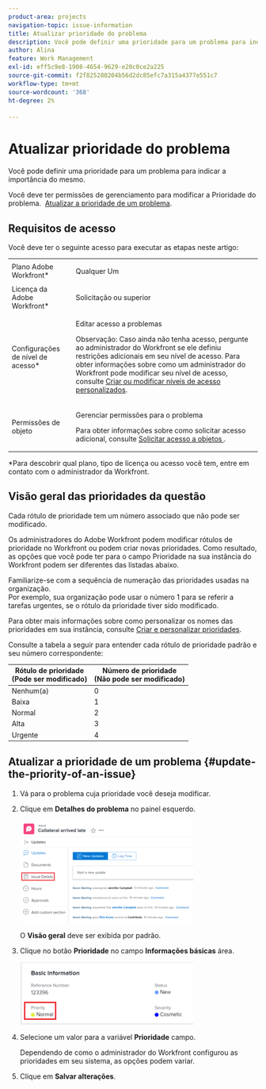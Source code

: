 ```yaml
---
product-area: projects
navigation-topic: issue-information
title: Atualizar prioridade do problema
description: Você pode definir uma prioridade para um problema para indicar a importância do mesmo.
author: Alina
feature: Work Management
exl-id: eff5c9e8-1908-4654-9629-e20c0ce2a225
source-git-commit: f2f825280204b56d2dc85efc7a315a4377e551c7
workflow-type: tm+mt
source-wordcount: '368'
ht-degree: 2%

---
```


# Atualizar prioridade do problema

Você pode definir uma prioridade para um problema para indicar a importância do mesmo.

Você deve ter permissões de gerenciamento para modificar a Prioridade do problema.  [Atualizar a prioridade de um problema](#update-the-priority-of-an-issue).

## Requisitos de acesso

Você deve ter o seguinte acesso para executar as etapas neste artigo:

<table style="table-layout:auto"> 
 <col> 
 <col> 
 <tbody> 
  <tr> 
   <td role="rowheader">Plano Adobe Workfront*</td> 
   <td> <p>Qualquer Um </p> </td> 
  </tr> 
  <tr> 
   <td role="rowheader">Licença da Adobe Workfront*</td> 
   <td> <p>Solicitação ou superior</p> </td> 
  </tr> 
  <tr> 
   <td role="rowheader">Configurações de nível de acesso*</td> 
   <td> <p>Editar acesso a problemas</p> <p>Observação: Caso ainda não tenha acesso, pergunte ao administrador do Workfront se ele definiu restrições adicionais em seu nível de acesso. Para obter informações sobre como um administrador do Workfront pode modificar seu nível de acesso, consulte <a href="../../../administration-and-setup/add-users/configure-and-grant-access/create-modify-access-levels.md" class="MCXref xref">Criar ou modificar níveis de acesso personalizados</a>.</p> </td> 
  </tr> 
  <tr> 
   <td role="rowheader">Permissões de objeto</td> 
   <td> <p>Gerenciar permissões para o problema</p> <p>Para obter informações sobre como solicitar acesso adicional, consulte <a href="../../../workfront-basics/grant-and-request-access-to-objects/request-access.md" class="MCXref xref">Solicitar acesso a objetos </a>.</p> </td> 
  </tr> 
 </tbody> 
</table>

&#42;Para descobrir qual plano, tipo de licença ou acesso você tem, entre em contato com o administrador da Workfront.

## Visão geral das prioridades da questão

Cada rótulo de prioridade tem um número associado que não pode ser modificado.

Os administradores do Adobe Workfront podem modificar rótulos de prioridade no Workfront ou podem criar novas prioridades. Como resultado, as opções que você pode ter para o campo Prioridade na sua instância do Workfront podem ser diferentes das listadas abaixo.

Familiarize-se com a sequência de numeração das prioridades usadas na organização.\
Por exemplo, sua organização pode usar o número 1 para se referir a tarefas urgentes, se o rótulo da prioridade tiver sido modificado.

Para obter mais informações sobre como personalizar os nomes das prioridades em sua instância, consulte [Criar e personalizar prioridades](../../../administration-and-setup/customize-workfront/creating-custom-status-and-priority-labels/create-customize-priorities.md).

Consulte a tabela a seguir para entender cada rótulo de prioridade padrão e seu número correspondente:

<table style="table-layout:auto"> 
 <col> 
 <col> 
 <thead> 
  <tr> 
   <th>Rótulo de prioridade <br>(Pode ser modificado) </th> 
   <th>Número de prioridade <br>(Não pode ser modificado) </th> 
  </tr> 
 </thead> 
 <tbody> 
  <tr> 
   <td> Nenhum(a) </td> 
   <td> 0 </td> 
  </tr> 
  <tr> 
   <td> Baixa </td> 
   <td> 1 </td> 
  </tr> 
  <tr> 
   <td> Normal </td> 
   <td> 2 </td> 
  </tr> 
  <tr> 
   <td> Alta </td> 
   <td> 3 </td> 
  </tr> 
  <tr> 
   <td> Urgente </td> 
   <td> 4 </td> 
  </tr> 
 </tbody> 
</table>

## Atualizar a prioridade de um problema {#update-the-priority-of-an-issue}

1. Vá para o problema cuja prioridade você deseja modificar.
1. Clique em **Detalhes do problema** no painel esquerdo.

   ![](assets/nwe-issue-details-left-panel-highlighted-350x207.png)

   O **Visão geral** deve ser exibida por padrão.

1. Clique no botão **Prioridade** no campo **Informações básicas** área.

   ![](assets/nwe-issue-priority-field-in-details-highlighted-350x126.png)

1. Selecione um valor para a variável **Prioridade** campo.

   Dependendo de como o administrador do Workfront configurou as prioridades em seu sistema, as opções podem variar.

1. Clique em **Salvar alterações**.
